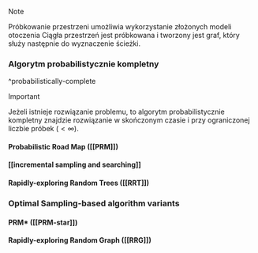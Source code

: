 
>[!NOTE]
> Próbkowanie przestrzeni umożliwia wykorzystanie złożonych modeli otoczenia
> Ciągła przestrzeń jest próbkowana i tworzony jest graf, który służy następnie do wyznaczenie ścieżki.

### Algorytm probabilistycznie kompletny
^probabilistically-complete
>[!IMPORTANT]
>Jeżeli istnieje rozwiązanie problemu, to algorytm probabilistycznie kompletny znajdzie rozwiązanie w skończonym czasie i przy ograniczonej liczbie próbek $(<\infty)$.
>

#### Probabilistic Road Map ([[PRM]])

#### [[incremental sampling and searching]]

#### Rapidly-exploring Random Trees ([[RRT]])

### Optimal Sampling-based algorithm variants
#### PRM* ([[PRM-star]])

#### Rapidly-exploring Random Graph ([[RRG]])